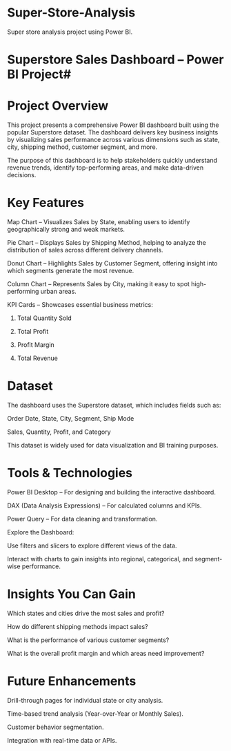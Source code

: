 # Super-Store-Analysis
Super store analysis project using Power BI.

# Superstore Sales Dashboard – Power BI Project#
# Project Overview
This project presents a comprehensive Power BI dashboard built using the popular Superstore dataset. The dashboard delivers key business insights by visualizing sales performance across various dimensions such as state, city, shipping method, customer segment, and more.

The purpose of this dashboard is to help stakeholders quickly understand revenue trends, identify top-performing areas, and make data-driven decisions.

# Key Features
Map Chart – Visualizes Sales by State, enabling users to identify geographically strong and weak markets.

Pie Chart – Displays Sales by Shipping Method, helping to analyze the distribution of sales across different delivery channels.

Donut Chart – Highlights Sales by Customer Segment, offering insight into which segments generate the most revenue.

Column Chart – Represents Sales by City, making it easy to spot high-performing urban areas.

KPI Cards – Showcases essential business metrics:


 1. Total Quantity Sold

 2. Total Profit

 3. Profit Margin
 
 4. Total Revenue

# Dataset
The dashboard uses the Superstore dataset, which includes fields such as:

Order Date, State, City, Segment, Ship Mode

Sales, Quantity, Profit, and Category

This dataset is widely used for data visualization and BI training purposes.

# Tools & Technologies
Power BI Desktop – For designing and building the interactive dashboard.

DAX (Data Analysis Expressions) – For calculated columns and KPIs.

Power Query – For data cleaning and transformation.

Explore the Dashboard:

Use filters and slicers to explore different views of the data.

Interact with charts to gain insights into regional, categorical, and segment-wise performance.

# Insights You Can Gain
Which states and cities drive the most sales and profit?

How do different shipping methods impact sales?

What is the performance of various customer segments?

What is the overall profit margin and which areas need improvement?

# Future Enhancements
Drill-through pages for individual state or city analysis.

Time-based trend analysis (Year-over-Year or Monthly Sales).

Customer behavior segmentation.

Integration with real-time data or APIs.

